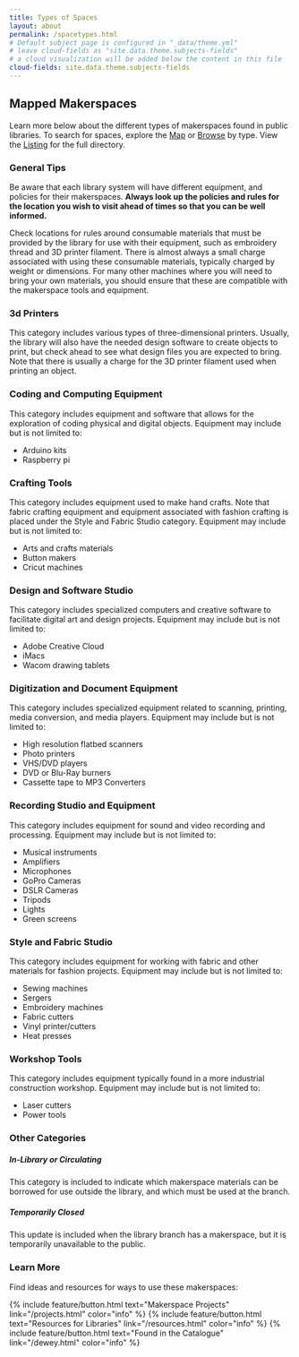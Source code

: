 ```yaml
---
title: Types of Spaces
layout: about
permalink: /spacetypes.html
# Default subject page is configured in "_data/theme.yml"
# leave cloud-fields as "site.data.theme.subjects-fields"
# a cloud visualization will be added below the content in this file
cloud-fields: site.data.theme.subjects-fields
---
```

## Mapped Makerspaces
Learn more below about the different types of makerspaces found in public libraries. To search for spaces, explore the [Map](/map.html) or [Browse](/spaces.html) by type. View the [Listing](/data.html) for the full directory.

### General Tips 
Be aware that each library system will have different equipment, and policies for their makerspaces. __Always look up the policies and rules for the location you wish to visit ahead of times so that you can be well informed.__ 

Check locations for rules around consumable materials that must be provided by the library for use with their equipment, such as embroidery thread and 3D printer filament. There is almost always a small charge associated with using these consumable materials, typically charged by weight or dimensions. For many other machines where you will need to bring your own materials, you should ensure that these are compatible with the makerspace tools and equipment.  

### 3d Printers 
This category includes various types of three-dimensional printers. Usually, the library will also have the needed design software to create objects to print, but check ahead to see what design files you are expected to bring. Note that there is usually a charge for the 3D printer filament used when printing an object.

### Coding and Computing Equipment
This category includes equipment and software that allows for the exploration of coding physical and digital objects. Equipment may include but is not limited to:
  - Arduino kits
  - Raspberry pi

### Crafting Tools
This category includes equipment used to make hand crafts. Note that fabric crafting equipment and equipment associated with fashion crafting is placed under the Style and Fabric Studio category. Equipment may include but is not limited to:
  - Arts and crafts materials
  - Button makers
  - Cricut machines

### Design and Software Studio 
This category includes specialized computers and creative software to facilitate digital art and design projects. Equipment may include but is not limited to:
  - Adobe Creative Cloud 
  - iMacs 
  - Wacom drawing tablets 

### Digitization and Document Equipment 
This category includes specialized equipment related to scanning, printing, media conversion, and media players. Equipment may include but is not limited to:
  - High resolution flatbed scanners
  - Photo printers
  - VHS/DVD players
  - DVD or Blu-Ray burners
  - Cassette tape to MP3 Converters


### Recording Studio and Equipment 
This category includes equipment for sound and video recording and processing. Equipment may include but is not limited to:
  - Musical instruments
  - Amplifiers 
  - Microphones
  - GoPro Cameras
  - DSLR Cameras 
  - Tripods
  - Lights
  - Green screens

### Style and Fabric Studio 
This category includes equipment for working with fabric and other materials for fashion projects. Equipment may include but is not limited to:
  - Sewing machines
  - Sergers
  - Embroidery machines
  - Fabric cutters
  - Vinyl printer/cutters
  - Heat presses

### Workshop Tools 
This category includes equipment typically found in a more industrial construction workshop. Equipment may include but is not limited to:
  - Laser cutters
  - Power tools

### Other Categories

##### In-Library or Circulating
This category is included to indicate which makerspace materials can be borrowed for use outside the library, and which must be used at the branch.

##### Temporarily Closed 
This update is included when the library branch has a makerspace, but it is temporarily unavailable to the public. 

### Learn More 
Find ideas and resources for ways to use these makerspaces: 

{% include feature/button.html text="Makerspace Projects" link="/projects.html" color="info" %}
{% include feature/button.html text="Resources for Libraries" link="/resources.html" color="info" %}
{% include feature/button.html text="Found in the Catalogue" link="/dewey.html" color="info" %}